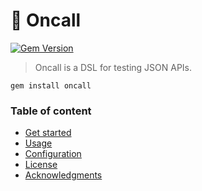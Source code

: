 # 🤙 Oncall

[![Gem Version](https://badge.fury.io/rb/oncall.svg)](https://badge.fury.io/rb/oncall)

> Oncall is a DSL for testing JSON APIs.

`gem install oncall`

### Table of content

* [Get started](#get-started)
* [Usage](#usage)
* [Configuration](#configuration)
* [License](#license)
* [Acknowledgments](#acknowledgments)

